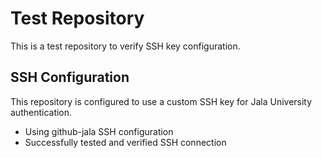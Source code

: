 ﻿# Test Repository

This is a test repository to verify SSH key configuration.


## SSH Configuration

This repository is configured to use a custom SSH key for Jala University authentication.
- Using github-jala SSH configuration
- Successfully tested and verified SSH connection
